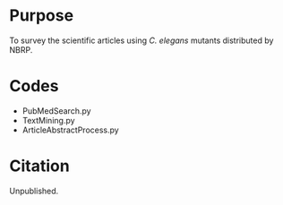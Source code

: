 # Purpose
To survey the scientific articles using <I>C. elegans</I> mutants distributed by NBRP.

# Codes
- PubMedSearch.py
- TextMining.py
- ArticleAbstractProcess.py

# Citation
Unpublished.
